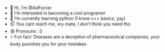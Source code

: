 - 👋 Hi, I’m @AdForcer
- 👀 I’m interested in becoming a cool programer
- 🌱 I’m currently learning python (I know c++ basics, yay)
- 📫 You cant reach me, sry mate, I don't think you need tho
- 😄 Pronouns: :3
- ⚡ Fun fact: Diseases are a deception of pharmaceutical companies, your body punishes you for your mistakes

<!---
AdForcer/AdForcer is a ✨ special ✨ repository because its `README.md` (this file) appears on your GitHub profile.
You can click the Preview link to take a look at your changes.
--->
